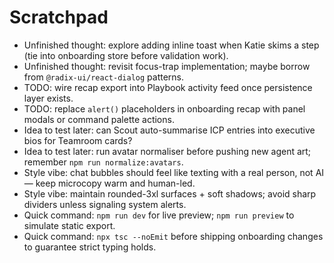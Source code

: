 # Scratchpad

- Unfinished thought: explore adding inline toast when Katie skims a step (tie into onboarding store before validation work).
- Unfinished thought: revisit focus-trap implementation; maybe borrow from `@radix-ui/react-dialog` patterns.
- TODO: wire recap export into Playbook activity feed once persistence layer exists.
- TODO: replace `alert()` placeholders in onboarding recap with panel modals or command palette actions.
- Idea to test later: can Scout auto-summarise ICP entries into executive bios for Teamroom cards?
- Idea to test later: run avatar normaliser before pushing new agent art; remember `npm run normalize:avatars`.
- Style vibe: chat bubbles should feel like texting with a real person, not AI — keep microcopy warm and human-led.
- Style vibe: maintain rounded-3xl surfaces + soft shadows; avoid sharp dividers unless signaling system alerts.
- Quick command: `npm run dev` for live preview; `npm run preview` to simulate static export.
- Quick command: `npx tsc --noEmit` before shipping onboarding changes to guarantee strict typing holds.
